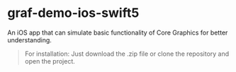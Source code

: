 # graf-demo-ios-swift5

An iOS app that can simulate basic functionality of Core Graphics for better understanding.

> For installation:
> Just download the .zip file or clone the repository and open the project.

